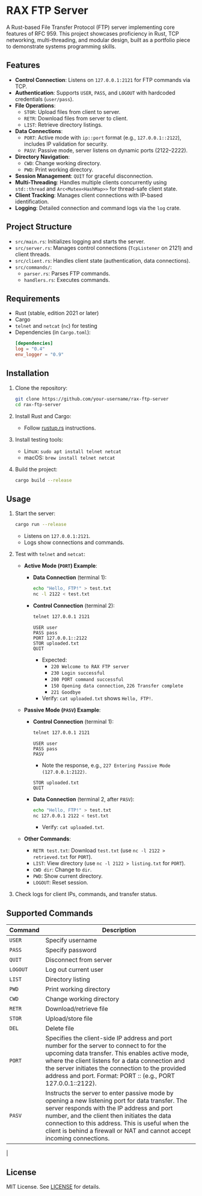 # RAX FTP Server

A Rust-based File Transfer Protocol (FTP) server implementing core features of RFC 959. This project showcases proficiency in Rust, TCP networking, multi-threading, and modular design, built as a portfolio piece to demonstrate systems programming skills.

## Features

- **Control Connection**: Listens on `127.0.0.1:2121` for FTP commands via TCP.
- **Authentication**: Supports `USER`, `PASS`, and `LOGOUT` with hardcoded credentials (`user/pass`).
- **File Operations**:
  - `STOR`: Upload files from client to server.
  - `RETR`: Download files from server to client.
  - `LIST`: Retrieve directory listings.
- **Data Connections**:
  - `PORT`: Active mode with `ip::port` format (e.g., `127.0.0.1::2122`), includes IP validation for security.
  - `PASV`: Passive mode, server listens on dynamic ports (2122–2222).
- **Directory Navigation**:
  - `CWD`: Change working directory.
  - `PWD`: Print working directory.
- **Session Management**: `QUIT` for graceful disconnection.
- **Multi-Threading**: Handles multiple clients concurrently using `std::thread` and `Arc<Mutex<HashMap>>` for thread-safe client state.
- **Client Tracking**: Manages client connections with IP-based identification.
- **Logging**: Detailed connection and command logs via the `log` crate.

## Project Structure

- `src/main.rs`: Initializes logging and starts the server.
- `src/server.rs`: Manages control connections (`TcpListener` on 2121) and client threads.
- `src/client.rs`: Handles client state (authentication, data connections).
- `src/commands/`:
  - `parser.rs`: Parses FTP commands.
  - `handlers.rs`: Executes commands.

## Requirements

- Rust (stable, edition 2021 or later)
- Cargo
- `telnet` and `netcat` (`nc`) for testing
- Dependencies (in `Cargo.toml`):
  ```toml
  [dependencies]
  log = "0.4"
  env_logger = "0.9"
  ```

## Installation

1. Clone the repository:
   ```bash
   git clone https://github.com/your-username/rax-ftp-server
   cd rax-ftp-server
   ```

2. Install Rust and Cargo:
   - Follow [rustup.rs](https://rustup.rs/) instructions.

3. Install testing tools:
   - Linux: `sudo apt install telnet netcat`
   - macOS: `brew install telnet netcat`

4. Build the project:
   ```bash
   cargo build --release
   ```

## Usage

1. Start the server:
   ```bash
   cargo run --release
   ```
   - Listens on `127.0.0.1:2121`.
   - Logs show connections and commands.

2. Test with `telnet` and `netcat`:
   - **Active Mode (`PORT`) Example**:
     - **Data Connection** (terminal 1):
       ```bash
       echo "Hello, FTP!" > test.txt
       nc -l 2122 < test.txt
       ```
     - **Control Connection** (terminal 2):
       ```bash
       telnet 127.0.0.1 2121
       ```
       ```
       USER user
       PASS pass
       PORT 127.0.0.1::2122
       STOR uploaded.txt
       QUIT
       ```
       - Expected:
         - `220 Welcome to RAX FTP server`
         - `230 Login successful`
         - `200 PORT command successful`
         - `150 Opening data connection`, `226 Transfer complete`
         - `221 Goodbye`
       - Verify: `cat uploaded.txt` shows `Hello, FTP!`.

   - **Passive Mode (`PASV`) Example**:
     - **Control Connection** (terminal 1):
       ```bash
       telnet 127.0.0.1 2121
       ```
       ```
       USER user
       PASS pass
       PASV
       ```
       - Note the response, e.g., `227 Entering Passive Mode (127.0.0.1:2122)`.
       ```
       STOR uploaded.txt
       QUIT
       ```
     - **Data Connection** (terminal 2, after `PASV`):
       ```bash
       echo "Hello, FTP!" > test.txt
       nc 127.0.0.1 2122 < test.txt
       ```
       - Verify: `cat uploaded.txt`.

   - **Other Commands**:
     - `RETR test.txt`: Download `test.txt` (use `nc -l 2122 > retrieved.txt` for `PORT`).
     - `LIST`: View directory (use `nc -l 2122 > listing.txt` for `PORT`).
     - `CWD dir`: Change to `dir`.
     - `PWD`: Show current directory.
     - `LOGOUT`: Reset session.

3. Check logs for client IPs, commands, and transfer status.

## Supported Commands

| Command | Description 
|---------|-------------
| `USER` | Specify username 
| `PASS` | Specify password 
| `QUIT` | Disconnect from server 
| `LOGOUT` | Log out current user 
| `LIST` | Directory listing 
| `PWD` | Print working directory 
| `CWD` | Change working directory 
| `RETR` | Download/retrieve file 
| `STOR` | Upload/store file 
| `DEL` | Delete file 
| `PORT` | Specifies the client-side IP address and port number for the server to connect to for the upcoming data transfer. This enables active mode, where the client listens for a data connection and the server initiates the connection to the provided address and port. Format: PORT <ip>::<port> (e.g., PORT 127.0.0.1::2122).
| `PASV` | Instructs the server to enter passive mode by opening a new listening port for data transfer. The server responds with the IP address and port number, and the client then initiates the data connection to this address. This is useful when the client is behind a firewall or NAT and cannot accept incoming connections.
|

## License

MIT License. See [LICENSE](LICENSE) for details.

